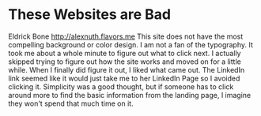 
# These Websites are Bad

Eldrick Bone
http://alexnuth.flavors.me
This site does not have the most compelling background or color design. I am not a fan of the typography. It took me about a whole minute to figure out what to click next. I actually skipped trying to figure out how the site works and moved on for a little while. When I finally did figure it out, I liked what came out. The LinkedIn link seemed like it would just take me to her LinkedIn Page so I avoided clicking it. Simplicity was a good thought, but if someone has to click around more to find the basic information from the landing page, I imagine they won't spend that much time on it.
